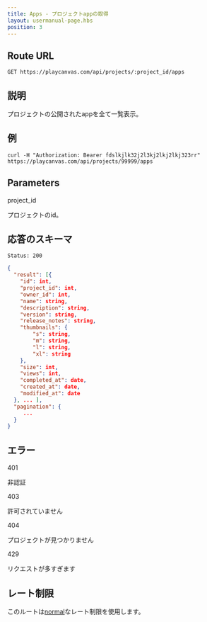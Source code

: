 ```yaml
---
title: Apps - プロジェクトappの取得
layout: usermanual-page.hbs
position: 3
---
```


## Route URL

```none
GET https://playcanvas.com/api/projects/:project_id/apps
```

## 説明

プロジェクトの公開されたappを全て一覧表示。

## 例

```none
curl -H "Authorization: Bearer fdslkjlk32j2l3kj2lkj2lkj323rr" https://playcanvas.com/api/projects/99999/apps
```

## Parameters

<div class="params">
<div class="parameter"><span class="param">project_id</span><p>プロジェクトのid。</p></div>
</div>

## 応答のスキーマ

```none
Status: 200
```

```json
{
  "result": [{
    "id": int,
    "project_id": int,
    "owner_id": int,
    "name": string,
    "description": string,
    "version": string,
    "release_notes": string,
    "thumbnails": {
        "s": string,
        "m": string,
        "l": string,
        "xl": string
    },
    "size": int,
    "views": int,
    "completed_at": date,
    "created_at": date,
    "modified_at": date
  }, ... ],
  "pagination": {
     ...
  }
}
```

## エラー

<div class="params">
<div class="parameter"><span class="param">401</span><p>非認証</p></div>
<div class="parameter"><span class="param">403</span><p>許可されていません</p></div>
<div class="parameter"><span class="param">404</span><p>プロジェクトが見つかりません</p></div>
<div class="parameter"><span class="param">429</span><p>リクエストが多すぎます</p></div>
</div>

## レート制限

このルートは[normal][1]なレート制限を使用します。


[1]: /user-manual/api#rate-limiting
